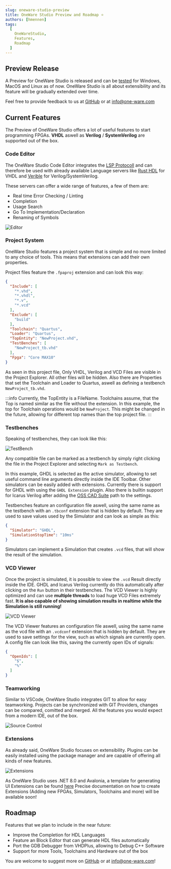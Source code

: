 ```yaml
---
slug: oneware-studio-preview
title: OneWare Studio Preview and Roadmap ⭐
authors: [hmennen]
tags:
  [
    OneWareStudio,
    Features,
    Roadmap
  ]
---
```


## Preview Release

A Preview for OneWare Studio is released and can be [tested](/docs/studio/setup) for Windows, MacOS and Linux as of now. 
OneWare Studio is all about extensibility and its feature will be gradually extended over time.

Feel free to provide feedback to us at [GitHub](https://github.com/one-ware/OneWare) or at <a href="mailto:info@one-ware.com">info@one-ware.com</a>

## Current Features

The Preview of OneWare Studio offers a lot of useful features to start programming FPGAs.
**VHDL** aswell as **Verilog** / **SystemVerilog** are supported out of the box.

### Code Editor

The OneWare Studio Code Editor integrates the [LSP Protocoll](https://microsoft.github.io/language-server-protocol/) and can therefore be used with already available Language servers like [Rust HDL](https://github.com/VHDL-LS/rust_hdl) for VHDL and [Verible](https://github.com/chipsalliance/verible) for Verilog/SystemVerilog.

These servers can offer a wide range of features, a few of them are:
- Real time Error Checking / Linting
- Completion
- Usage Search
- Go To Implementation/Declaration
- Renaming of Symbols

![Editor](img/editor.png)

### Project System

OneWare Studio features a project system that is simple and no more limited to any choice of tools. This means that extensions can add their own properties.

Project files feature the `.fpaproj` extension and can look this way:
```json
{
  "Include": [
    "*.vhd",
    "*.vhdl",
    "*.v",
    "*.vcd"
  ],
  "Exclude": [
    "build"
  ],
  "Toolchain": "Quartus",
  "Loader": "Quartus",
  "TopEntity": "NewProject.vhd",
  "TestBenches": [
    "NewProject_tb.vhd"
  ],
  "Fpga": "Core MAX10"
}
```

As seen in this project file, Only VHDL, Verilog and VCD Files are visible in the Project Explorer. All other files will be hidden.
Also there are Properties that set the Toolchain and Loader to Quartus, aswell as defining a testbench `NewProject_tb.vhd`.

:::info
Currently, the TopEntity is a FileName. Toolchains assume, that the Top is named similar as the file without the extension.
In this example, the top for Toolchain operations would be `NewProject`.
This might be changed in the future, allowing for different top names than the top project file.
:::

### Testbenches

Speaking of testbenches, they can look like this:

![TestBench](img/testbench.png)

Any compatible file can be marked as a testbench by simply right clicking the file in the Project Explorer and selecting `Mark as Testbench`.

In this example, GHDL is selected as the active simulator, allowing to set useful command line arguments directly inside the IDE Toolbar.
Other simulators can be easily added with extensions. Currently there is support for GHDL with using the `GHDL Extension` plugin. Also there is builtin support for Icarus Verilog after adding the [OSS CAD Suite](https://github.com/YosysHQ/oss-cad-suite-build) path to the settings.

Testbenches feature an configuration file aswell, using the same name as the testbench with an `.tbconf` extension that is hidden by default.
They are used to save values used by the Simulator and can look as simple as this:
```json
{
  "Simulator": "GHDL",
  "SimulationStopTime": "10ms"
}
```

Simulators can implement a Simulation that creates `.vcd` files, that will show the result of the simulation.

### VCD Viewer

Once the project is simulated, it is possible to view the `.vcd` Result directly inside the IDE.
GHDL and Icarus Verilog currently do this automatically after clicking on the `Run` button in their testbenches.
The VCD Viewer is highly optimized and can use **multiple threads** to load huge VCD Files extremely fast.
**It is also capable of showing simulation results in realtime while the Simulation is still running!**

![VCD Viewer](img/vcdviewer.png)

The VCD Viewer features an configuration file aswell, using the same name as the vcd file with an `.vcdconf` extension that is hidden by default.
They are used to save settings for the view, such as which signals are currently open. A config file can look like this, saving the currently open IDs of signals:
```json
{
  "OpenIds": [
    "$",
    "%"
  ]
}
```

### Teamworking

Similar to VSCode, OneWare Studio integrates GIT to allow for easy teamworking.
Projects can be synchronized with GIT Providers, changes can be compared, comitted and merged.
All the features you would expect from a modern IDE, out of the box.

![Source Control](img/sourcecontrol.png)

### Extensions

As already said, OneWare Studio focuses on extensibility. 
Plugins can be easily installed using the package manager and are capable of offering all kinds of new features.

![Extensions](img/extensions.png)

As OneWare Studio uses .NET 8.0 and Avalonia, a template for generating UI Extensions can be found [here](https://github.com/one-ware/OneWare.Templates)
Precise documentation on how to create Extensions (Adding new FPGAs, Simulators, Toolchains and more) will be available soon!

## Roadmap

Features that we plan to include in the near future:

- Improve the Completion for HDL Languages
- Feature an Block Editor that can generate HDL files automatically
- Port the GDB Debugger from VHDPlus, allowing to Debug C++ Software
- Support for more Tools, Toolchains and Hardware out of the box

You are welcome to suggest more on [GitHub](https://github.com/one-ware/OneWare) or at <a href="mailto:info@one-ware.com">info@one-ware.com</a>!